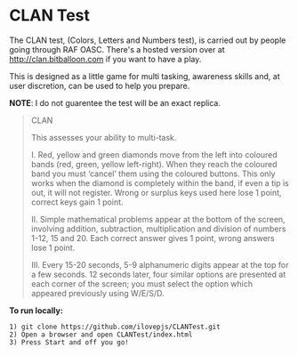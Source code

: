 CLAN Test 
=========

The CLAN test, (Colors, Letters and Numbers test), is carried out by people going through RAF OASC. There's a hosted version over at http://clan.bitballoon.com if you want to have a play.

This is designed as a little game for multi tasking, awareness skills and, at user discretion, can be used to help you prepare. 

**NOTE**:
I do not guarentee the test will be an exact replica. 

> CLAN
> 
> This assesses your ability to multi-task.
> 
> I. Red, yellow and green diamonds move from the left into coloured bands (red, green, yellow left-right). When they reach the coloured band you must ‘cancel’ them using the coloured buttons. This only works when the diamond is completely within the band, if even a tip is out, it will not register. Wrong or surplus keys used here lose 1 point, correct keys gain 1 point.
> 
> II. Simple mathematical problems appear at the bottom of the screen, involving addition, subtraction, multiplication and division of numbers 1-12, 15 and 20.
Each correct answer gives 1 point, wrong answers lose 1 point.
> 
> III. Every 15-20 seconds, 5-9 alphanumeric digits appear at the top for a few seconds. 12 seconds later, four similar options are presented at each corner of the screen; you must select the option which appeared previously using W/E/S/D.

**To run locally:**

    1) git clone https://github.com/ilovepjs/CLANTest.git
    2) Open a browser and open CLANTest/index.html
    3) Press Start and off you go! 

